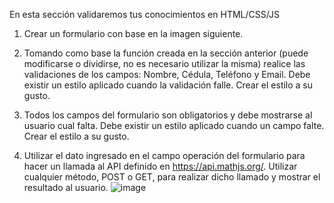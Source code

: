En esta sección validaremos tus conocimientos en HTML/CSS/JS

1. Crear un formulario con base en la imagen siguiente.

2. Tomando como base la función creada en la sección anterior (puede modificarse o dividirse, no es necesario utilizar la misma)  realice las validaciones de los campos: Nombre, Cédula, Teléfono y Email. Debe existir un estilo aplicado cuando la validación falle. Crear el estilo a su gusto.

3. Todos los campos del formulario son obligatorios y debe mostrarse al usuario cual falta. Debe existir un estilo aplicado cuando un campo falte. Crear el estilo a su gusto.

3. Utilizar el dato ingresado en el campo operación del formulario para hacer un llamada al API definido en https://api.mathjs.org/. Utilizar cualquier método, POST o GET, para realizar dicho llamado y mostrar el resultado al usuario. ![image](https://user-images.githubusercontent.com/82009638/189391391-eb842286-eb44-461c-bd9f-712c2ac228d2.png)
